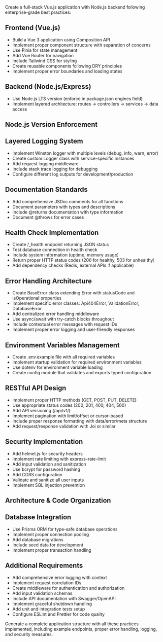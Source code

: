 Create a full-stack Vue.js application with Node.js backend following enterprise-grade best practices:

## Frontend (Vue.js)
- Build a Vue 3 application using Composition API
- Implement proper component structure with separation of concerns
- Use Pinia for state management
- Add Vue Router for navigation
- Include Tailwind CSS for styling
- Create reusable components following DRY principles
- Implement proper error boundaries and loading states

## Backend (Node.js/Express)
- Use Node.js LTS version (enforce in package.json engines field)
- Implement layered architecture: routes → controllers → services → data access

## Node.js Version Enforcement

## Layered Logging System
- Implement Winston logger with multiple levels (debug, info, warn, error)
- Create custom Logger class with service-specific instances
- Add request logging middleware
- Include stack trace logging for debugging
- Configure different log outputs for development/production

## Documentation Standards
- Add comprehensive JSDoc comments for all functions
- Document parameters with types and descriptions
- Include @returns documentation with type information
- Document @throws for error cases

## Health Check Implementation
- Create /_health endpoint returning JSON status
- Test database connection in health check
- Include system information (uptime, memory usage)
- Return proper HTTP status codes (200 for healthy, 503 for unhealthy)
- Add dependency checks (Redis, external APIs if applicable)

## Error Handling Architecture
- Create BaseError class extending Error with statusCode and isOperational properties
- Implement specific error classes: Api404Error, ValidationError, DatabaseError
- Add centralized error handling middleware
- Use async/await with try-catch blocks throughout
- Include contextual error messages with request IDs
- Implement proper error logging and user-friendly responses

## Environment Variables Management
- Create .env.example file with all required variables
- Implement startup validation for required environment variables
- Use dotenv for environment variable loading
- Create config module that validates and exports typed configuration

## RESTful API Design
- Implement proper HTTP methods (GET, POST, PUT, DELETE)
- Use appropriate status codes (200, 201, 400, 404, 500)
- Add API versioning (/api/v1/)
- Implement pagination with limit/offset or cursor-based
- Include proper response formatting with data/error/meta structure
- Add request/response validation with Joi or similar

## Security Implementation
- Add helmet.js for security headers
- Implement rate limiting with express-rate-limit
- Add input validation and sanitization
- Use bcrypt for password hashing
- Add CORS configuration
- Validate and sanitize all user inputs
- Implement SQL injection prevention

## Architecture & Code Organization

## Database Integration
- Use Prisma ORM for type-safe database operations
- Implement proper connection pooling
- Add database migrations
- Include seed data for development
- Implement proper transaction handling

## Additional Requirements
- Add comprehensive error logging with context
- Implement request correlation IDs
- Create middleware for authentication and authorization
- Add input validation schemas
- Include API documentation with Swagger/OpenAPI
- Implement graceful shutdown handling
- Add unit and integration tests setup
- Configure ESLint and Prettier for code quality

Generate a complete application structure with all these practices implemented, including example endpoints, proper error handling, logging, and security measures.
